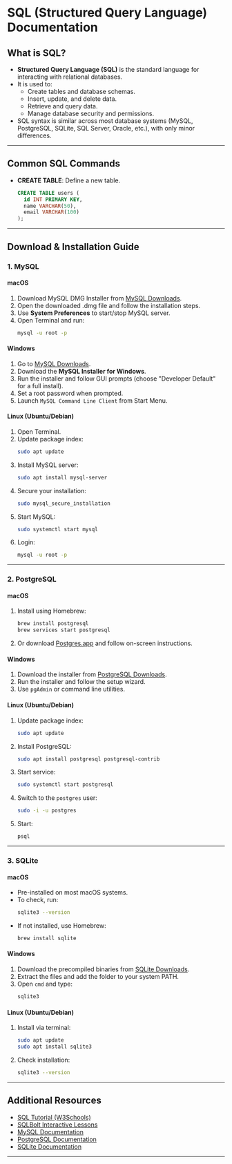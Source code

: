 # SQL (Structured Query Language) Documentation

## What is SQL?
- **Structured Query Language (SQL)** is the standard language for interacting with relational databases.
- It is used to:
  - Create tables and database schemas.
  - Insert, update, and delete data.
  - Retrieve and query data.
  - Manage database security and permissions.
- SQL syntax is similar across most database systems (MySQL, PostgreSQL, SQLite, SQL Server, Oracle, etc.), with only minor differences.

---

## Common SQL Commands

- **CREATE TABLE**: Define a new table.
  ```sql
  CREATE TABLE users (
    id INT PRIMARY KEY,
    name VARCHAR(50),
    email VARCHAR(100)
  );
  ```

---

## Download & Installation Guide

### 1. MySQL

#### macOS
1. Download MySQL DMG Installer from [MySQL Downloads](https://dev.mysql.com/downloads/mysql/).
2. Open the downloaded .dmg file and follow the installation steps.
3. Use **System Preferences** to start/stop MySQL server.
4. Open Terminal and run:
   ```sh
   mysql -u root -p
   ```

#### Windows
1. Go to [MySQL Downloads](https://dev.mysql.com/downloads/installer/).
2. Download the **MySQL Installer for Windows**.
3. Run the installer and follow GUI prompts (choose "Developer Default" for a full install).
4. Set a root password when prompted.
5. Launch `MySQL Command Line Client` from Start Menu.

#### Linux (Ubuntu/Debian)
1. Open Terminal.
2. Update package index:
   ```sh
   sudo apt update
   ```
3. Install MySQL server:
   ```sh
   sudo apt install mysql-server
   ```
4. Secure your installation:
   ```sh
   sudo mysql_secure_installation
   ```
5. Start MySQL:
   ```sh
   sudo systemctl start mysql
   ```
6. Login:
   ```sh
   mysql -u root -p
   ```

---

### 2. PostgreSQL

#### macOS
1. Install using Homebrew:
   ```sh
   brew install postgresql
   brew services start postgresql
   ```
2. Or download [Postgres.app](https://postgresapp.com/) and follow on-screen instructions.

#### Windows
1. Download the installer from [PostgreSQL Downloads](https://www.postgresql.org/download/windows/).
2. Run the installer and follow the setup wizard.
3. Use `pgAdmin` or command line utilities.

#### Linux (Ubuntu/Debian)
1. Update package index:
   ```sh
   sudo apt update
   ```
2. Install PostgreSQL:
   ```sh
   sudo apt install postgresql postgresql-contrib
   ```
3. Start service:
   ```sh
   sudo systemctl start postgresql
   ```
4. Switch to the `postgres` user:
   ```sh
   sudo -i -u postgres
   ```
5. Start:
   ```sh
   psql
   ```

---

### 3. SQLite

#### macOS
- Pre-installed on most macOS systems.
- To check, run:
  ```sh
  sqlite3 --version
  ```
- If not installed, use Homebrew:
  ```sh
  brew install sqlite
  ```

#### Windows
1. Download the precompiled binaries from [SQLite Downloads](https://www.sqlite.org/download.html).
2. Extract the files and add the folder to your system PATH.
3. Open `cmd` and type:
   ```sh
   sqlite3
   ```

#### Linux (Ubuntu/Debian)
1. Install via terminal:
   ```sh
   sudo apt update
   sudo apt install sqlite3
   ```
2. Check installation:
   ```sh
   sqlite3 --version
   ```

---

## Additional Resources

- [SQL Tutorial (W3Schools)](https://www.w3schools.com/sql/)
- [SQLBolt Interactive Lessons](https://sqlbolt.com/)
- [MySQL Documentation](https://dev.mysql.com/doc/)
- [PostgreSQL Documentation](https://www.postgresql.org/docs/)
- [SQLite Documentation](https://www.sqlite.org/docs.html)

---
